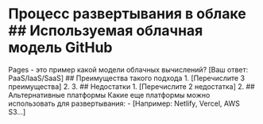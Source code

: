 # Процесс развертывания в облаке ## Используемая облачная модель GitHub
Pages - это пример какой модели облачных вычислений? [Ваш ответ:
PaaS/IaaS/SaaS] ## Преимущества такого подхода 1. [Перечислите 3
преимущества] 2. 3. ## Недостатки 1. [Перечислите 2 недостатка] 2. ##
Альтернативные платформы Какие еще платформы можно использовать для
развертывания: - [Например: Netlify, Vercel, AWS S3...]
